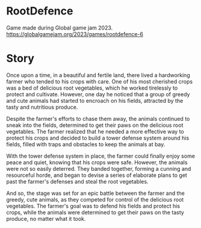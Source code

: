 # RootDefence
Game made during Global game jam 2023.
https://globalgamejam.org/2023/games/rootdefence-6

# Story
Once upon a time, in a beautiful and fertile land, there lived a hardworking farmer who tended to his crops with care. One of his most cherished crops was a bed of delicious root vegetables, which he worked tirelessly to protect and cultivate. However, one day he noticed that a group of greedy and cute animals had started to encroach on his fields, attracted by the tasty and nutritious produce.

Despite the farmer's efforts to chase them away, the animals continued to sneak into the fields, determined to get their paws on the delicious root vegetables. The farmer realized that he needed a more effective way to protect his crops and decided to build a tower defense system around his fields, filled with traps and obstacles to keep the animals at bay.

With the tower defense system in place, the farmer could finally enjoy some peace and quiet, knowing that his crops were safe. However, the animals were not so easily deterred. They banded together, forming a cunning and resourceful horde, and began to devise a series of elaborate plans to get past the farmer's defenses and steal the root vegetables.

And so, the stage was set for an epic battle between the farmer and the greedy, cute animals, as they competed for control of the delicious root vegetables. The farmer's goal was to defend his fields and protect his crops, while the animals were determined to get their paws on the tasty produce, no matter what it took.

